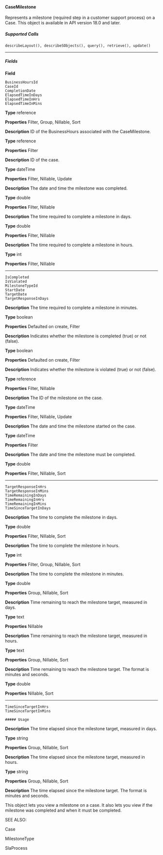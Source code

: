 #### CaseMilestone

Represents a milestone (required step in a customer support process) on a Case. This object is available in API version 18.0 and later.

##### Supported Calls
```
describeLayout(), describeSObjects(), query(), retrieve(), update()

```

-----

##### Fields

**Field**
```
BusinessHoursId
CaseId
CompletionDate
ElapsedTimeInDays
ElapsedTimeInHrs
ElapsedTimeInMins

```

**Type**
reference

**Properties**
Filter, Group, Nillable, Sort

**Description**
ID of the BusinessHours associated with the CaseMilestone.

**Type**
reference

**Properties**
Filter

**Description**
ID of the case.

**Type**
dateTime

**Properties**
Filter, Nillable, Update

**Description**
The date and time the milestone was completed.

**Type**
double

**Properties**
Filter, Nillable

**Description**
The time required to complete a milestone in days.

**Type**
double

**Properties**
Filter, Nillable

**Description**
The time required to complete a milestone in hours.

**Type**
int

**Properties**
Filter, Nillable


-----

```
IsCompleted
IsViolated
MilestoneTypeId
StartDate
TargetDate
TargetResponseInDays

```

**Description**
The time required to complete a milestone in minutes.

**Type**
boolean

**Properties**
Defaulted on create, Filter

**Description**
Indicates whether the milestone is completed (true) or not (false).

**Type**
boolean

**Properties**
Defaulted on create, Filter

**Description**
Indicates whether the milestone is violated (true) or not (false).

**Type**
reference

**Properties**
Filter, Nillable

**Description**
The ID of the milestone on the case.

**Type**
dateTime

**Properties**
Filter, Nillable, Update

**Description**
The date and time the milestone started on the case.

**Type**
dateTime

**Properties**
Filter

**Description**
The date and time the milestone must be completed.

**Type**
double

**Properties**
Filter, Nillable, Sort


-----

```
TargetResponseInHrs
TargetResponseInMins
TimeRemainingInDays
TimeRemainingInHrs
TimeRemainingInMins
TimeSinceTargetInDays

```

**Description**
The time to complete the milestone in days.

**Type**
double

**Properties**
Filter, Nillable, Sort

**Description**
The time to complete the milestone in hours.

**Type**
int

**Properties**
Filter, Group, Nillable, Sort

**Description**
The time to complete the milestone in minutes.

**Type**
double

**Properties**
Group, Nillable, Sort

**Description**
Time remaining to reach the milestone target, measured in days.

**Type**
text

**Properties**
Nillable

**Description**
Time remaining to reach the milestone target, measured in hours.

**Type**
text

**Properties**
Group, Nillable, Sort

**Description**
Time remaining to reach the milestone target. The format is minutes and seconds.

**Type**
double

**Properties**
Nillable, Sort


-----

```
TimeSinceTargetInHrs
TimeSinceTargetInMins

##### Usage

```

**Description**
The time elapsed since the milestone target, measured in days.

**Type**
string

**Properties**
Group, Nillable, Sort

**Description**
The time elapsed since the milestone target, measured in hours.

**Type**
string

**Properties**
Group, Nillable, Sort

**Description**
The time elapsed since the milestone target. The format is minutes and seconds.


This object lets you view a milestone on a case. It also lets you view if the milestone was completed and when it must be completed.

SEE ALSO:

Case

MilestoneType

SlaProcess
